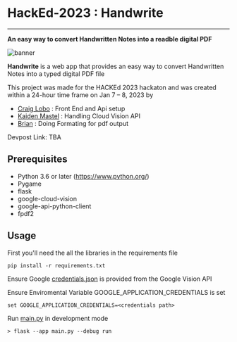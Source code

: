 # HackEd-2023 : Handwrite
---
**An easy way to convert Handwritten Notes into a readble digital PDF**

![banner](original.png)

**Handwrite** is a web app that provides an easy way to convert Handwritten Notes into a typed digital PDF file

This project was made for the HACKEd 2023 hackaton and was created within a 24-hour time frame on Jan 7 – 8, 2023 by

- [Craig Lobo](https://github.com/craiglobo1) : Front End and Api setup 
- [Kaiden Mastel](https://github.com/KaidenMastel) : Handling Cloud Vision API
- [Brian](https://github.com/koalazzzzzz) : Doing Formating for pdf output

Devpost Link: TBA
## Prerequisites
- Python 3.6 or later (https://www.python.org/)
- Pygame
- flask
- google-cloud-vision
- google-api-python-client
- fpdf2

## Usage
First you'll need the all the libraries in the requirements file 
```shell
pip install -r requirements.txt
```
Ensure Google [credentials.json]() is provided from the Google Vision API

Ensure Enviromental Variable GOOGLE_APPLICATION_CREDENTIALS is set
```shell
set GOOGLE_APPLICATION_CREDENTIALS=<credentials path>
```

Run [main.py](./main.py) in development mode
```shell
> flask --app main.py --debug run
```